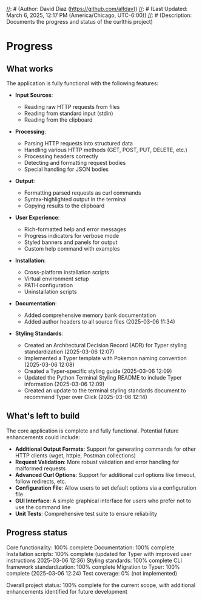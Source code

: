 [//]: # (File: progress.md)
[//]: # (Author: David Diaz (https://github.com/alfdav))
[//]: # (Last Updated: March 6, 2025, 12:17 PM (America/Chicago, UTC-6:00))
[//]: # (Description: Documents the progress and status of the curlthis project)

# Progress

## What works

The application is fully functional with the following features:

- **Input Sources**:
  - Reading raw HTTP requests from files
  - Reading from standard input (stdin)
  - Reading from the clipboard
  
- **Processing**:
  - Parsing HTTP requests into structured data
  - Handling various HTTP methods (GET, POST, PUT, DELETE, etc.)
  - Processing headers correctly
  - Detecting and formatting request bodies
  - Special handling for JSON bodies
  
- **Output**:
  - Formatting parsed requests as curl commands
  - Syntax-highlighted output in the terminal
  - Copying results to the clipboard
  
- **User Experience**:
  - Rich-formatted help and error messages
  - Progress indicators for verbose mode
  - Styled banners and panels for output
  - Custom help command with examples
  
- **Installation**:
  - Cross-platform installation scripts
  - Virtual environment setup
  - PATH configuration
  - Uninstallation scripts
  
- **Documentation**:
  - Added comprehensive memory bank documentation
  - Added author headers to all source files (2025-03-06 11:34)
  
- **Styling Standards**:
  - Created an Architectural Decision Record (ADR) for Typer styling standardization (2025-03-06 12:07)
  - Implemented a Typer template with Pokemon naming convention (2025-03-06 12:08)
  - Created a Typer-specific styling guide (2025-03-06 12:09)
  - Updated the Python Terminal Styling README to include Typer information (2025-03-06 12:09)
  - Created an update to the terminal styling standards document to recommend Typer over Click (2025-03-06 12:14)

## What's left to build

The core application is complete and fully functional. Potential future enhancements could include:

- **Additional Output Formats**: Support for generating commands for other HTTP clients (wget, httpie, Postman collections)
- **Request Validation**: More robust validation and error handling for malformed requests
- **Advanced Curl Options**: Support for additional curl options like timeout, follow redirects, etc.
- **Configuration File**: Allow users to set default options via a configuration file
- **GUI Interface**: A simple graphical interface for users who prefer not to use the command line
- **Unit Tests**: Comprehensive test suite to ensure reliability

## Progress status

Core functionality: 100% complete
Documentation: 100% complete
Installation scripts: 100% complete (updated for Typer with improved user instructions 2025-03-06 12:36)
Styling standards: 100% complete
CLI framework standardization: 100% complete
Migration to Typer: 100% complete (2025-03-06 12:24)
Test coverage: 0% (not implemented)

Overall project status: 100% complete for the current scope, with additional enhancements identified for future development